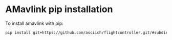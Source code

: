 # AMavlink pip installation


To install amavlink with pip:

```bash
pip install git+https://github.com/asciich/flightcontroller.git/#subdirectory=tools/amavlink
```
